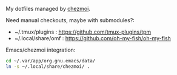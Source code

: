 My dotfiles managed by [chezmoi](https://www.chezmoi.io/).

Need manual checkouts, maybe with submodules?:

- ~/.tmux/plugins : https://github.com/tmux-plugins/tpm
- ~/.local/share/omf : https://github.com/oh-my-fish/oh-my-fish

Emacs/chezmoi integration:

```bash
cd ~/.var/app/org.gnu.emacs/data/
ln -s ~/.local/share/chezmoi/ .
```

